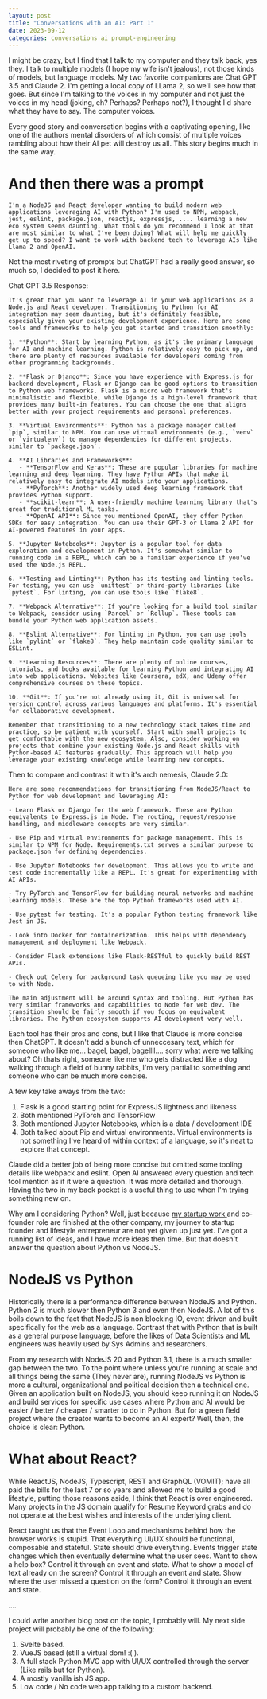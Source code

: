 ```yaml
---
layout: post
title: "Conversations with an AI: Part 1"
date: 2023-09-12
categories: conversations ai prompt-engineering
---
```


I might be crazy, but I find that I talk to my computer and they talk back, yes they. I talk to multiple models (I hope my wife isn't jealous), not those kinds of models, but language models. My two favorite companions are Chat GPT 3.5 and Claude 2. I'm getting a local copy of LLama 2, so we'll see how that goes. But since I'm talking to the voices in my computer and not just the voices in my head (joking, eh? Perhaps? Perhaps not?), I thought I'd share what they have to say. The computer voices. 

Every good story and conversation begins with a captivating opening, like one of the authors mental disorders of which consist of multiple voices rambling about how their AI pet will destroy us all. This story begins much in the same way.

# And then there was a prompt

```text
I'm a NodeJS and React developer wanting to build modern web applications leveraging AI with Python? I'm used to NPM, webpack, jest, eslint, package.json, reactjs, expressjs, .... learning a new eco system seems daunting. What tools do you recommend I look at that are most similar to what I've been doing? What will help me quickly get up to speed? I want to work with backend tech to leverage AIs like Llama 2 and OpenAI. 
```

Not the most riveting of prompts but ChatGPT had a really good answer, so much so, I decided to post it here. 

Chat GPT 3.5 Response: 
```text
It's great that you want to leverage AI in your web applications as a Node.js and React developer. Transitioning to Python for AI integration may seem daunting, but it's definitely feasible, especially given your existing development experience. Here are some tools and frameworks to help you get started and transition smoothly:

1. **Python**: Start by learning Python, as it's the primary language for AI and machine learning. Python is relatively easy to pick up, and there are plenty of resources available for developers coming from other programming backgrounds.

2. **Flask or Django**: Since you have experience with Express.js for backend development, Flask or Django can be good options to transition to Python web frameworks. Flask is a micro web framework that's minimalistic and flexible, while Django is a high-level framework that provides many built-in features. You can choose the one that aligns better with your project requirements and personal preferences.

3. **Virtual Environments**: Python has a package manager called `pip`, similar to NPM. You can use virtual environments (e.g., `venv` or `virtualenv`) to manage dependencies for different projects, similar to `package.json`.

4. **AI Libraries and Frameworks**:
   - **TensorFlow and Keras**: These are popular libraries for machine learning and deep learning. They have Python APIs that make it relatively easy to integrate AI models into your applications.
   - **PyTorch**: Another widely used deep learning framework that provides Python support.
   - **scikit-learn**: A user-friendly machine learning library that's great for traditional ML tasks.
   - **OpenAI API**: Since you mentioned OpenAI, they offer Python SDKs for easy integration. You can use their GPT-3 or Llama 2 API for AI-powered features in your apps.

5. **Jupyter Notebooks**: Jupyter is a popular tool for data exploration and development in Python. It's somewhat similar to running code in a REPL, which can be a familiar experience if you've used the Node.js REPL.

6. **Testing and Linting**: Python has its testing and linting tools. For testing, you can use `unittest` or third-party libraries like `pytest`. For linting, you can use tools like `flake8`.

7. **Webpack Alternative**: If you're looking for a build tool similar to Webpack, consider using `Parcel` or `Rollup`. These tools can bundle your Python web application assets.

8. **Eslint Alternative**: For linting in Python, you can use tools like `pylint` or `flake8`. They help maintain code quality similar to ESLint.

9. **Learning Resources**: There are plenty of online courses, tutorials, and books available for learning Python and integrating AI into web applications. Websites like Coursera, edX, and Udemy offer comprehensive courses on these topics.

10. **Git**: If you're not already using it, Git is universal for version control across various languages and platforms. It's essential for collaborative development.

Remember that transitioning to a new technology stack takes time and practice, so be patient with yourself. Start with small projects to get comfortable with the new ecosystem. Also, consider working on projects that combine your existing Node.js and React skills with Python-based AI features gradually. This approach will help you leverage your existing knowledge while learning new concepts.
```

Then to compare and contrast it with it's arch nemesis, Claude 2.0: 

```text
Here are some recommendations for transitioning from NodeJS/React to Python for web development and leveraging AI:

- Learn Flask or Django for the web framework. These are Python equivalents to Express.js in Node. The routing, request/response handling, and middleware concepts are very similar.

- Use Pip and virtual environments for package management. This is similar to NPM for Node. Requirements.txt serves a similar purpose to package.json for defining dependencies. 

- Use Jupyter Notebooks for development. This allows you to write and test code incrementally like a REPL. It's great for experimenting with AI APIs.

- Try PyTorch and TensorFlow for building neural networks and machine learning models. These are the top Python frameworks used with AI.

- Use pytest for testing. It's a popular Python testing framework like Jest in JS.

- Look into Docker for containerization. This helps with dependency management and deployment like Webpack.

- Consider Flask extensions like Flask-RESTful to quickly build REST APIs.

- Check out Celery for background task queueing like you may be used to with Node.

The main adjustment will be around syntax and tooling. But Python has very similar frameworks and capabilities to Node for web dev. The transition should be fairly smooth if you focus on equivalent libraries. The Python ecosystem supports AI development very well.
```

Each tool has their pros and cons, but I like that Claude is more concise then ChatGPT. It doesn't add a bunch of unneccesary text, which for someone who like me... bagel, bagel, bagellll.... sorry what were we talking about? Oh thats right, someone like me who gets distracted like a dog walking through a field of bunny rabbits, I'm very partial to something and someone who can be much more concise. 

A few key take aways from the two: 

1. Flask is a good starting point for ExpressJS lightness and likeness
2. Both mentioned PyTorch and TensorFlow
3. Both mentioned Jupyter Notebooks, which is a data / development IDE 
4. Both talked about Pip and virtual environments. Virtual environments is not something I've heard of within context of a language, so it's neat to explore that concept. 

Claude did a better job of being more concise but omitted some tooling details like webpack and eslint. Open AI answered every question and tech tool mention as if it were a question. It was more detailed and thorough. Having the two in my back pocket is a useful thing to use when I'm trying something new on. 

Why am I considering Python? Well, just because <a href="http://www.adambourg.com/startups/work/life/lessons/learned/2023/09/06/Adventures-in-startups.html">my startup work </a> and co-founder role are finished at the other company, my journey to startup founder and lifestyle entrepreneur are not yet given up just yet. I've got a running list of ideas, and I have more ideas then time. But that doesn't answer the question about Python vs NodeJS. 

# NodeJS vs Python 

Historically there is a performance difference between NodeJS and Python. Python 2 is much slower then Python 3 and even then NodeJS. A lot of this boils down to the fact that NodeJS is non blocking IO, event driven and built specifically for the web as a language. Contrast that with Python that is built as a general purpose language, before the likes of Data Scientists and ML engineers was heavily used by Sys Admins and researchers. 

From my research with NodeJS 20 and Python 3.1, there is a much smaller gap between the two. To the point where unless you're running at scale and all things being the same (They never are), running NodeJS vs Python is more a cultural, organizational and political decision then a technical one. Given an application built on NodeJS, you should keep running it on NodeJS and build services for specific use cases where Python and AI would be easier / better / cheaper / smarter to do in Python. But for a green field project where the creator wants to become an AI expert? Well, then, the choice is clear: Python. 

# What about React? 

While ReactJS, NodeJS, Typescript, REST and GraphQL (VOMIT); have all paid the bills for the last 7 or so years and allowed me to build a good lifestyle, putting those reasons aside, I think that React is over engineered. Many projects in the JS domain qualify for Resume Keyword grabs and do not operate at the best wishes and interests of the underlying client. 

React taught us that the Event Loop and mechanisms behind how the browser works is stupid. That everything UI/UX should be functional, composable and stateful. State should drive everything. Events trigger state changes which then eventually determine what the user sees. Want to show a help box? Control it through an event and state. What to show a modal of text already on the screen? Control it through an event and state. Show where the user missed a question on the form? Control it through an event and state.

.... 

I could write another blog post on the topic, I probably will. My next side project will probably be one of the following: 

1. Svelte based. 
2. VueJS based (still a virtual dom! :( ).
3. A full stack Python MVC app with UI/UX controlled through the server (Like rails but for Python). 
4. A mostly vanilla ish JS app.
5. Low code / No code web app talking to a custom backend.
